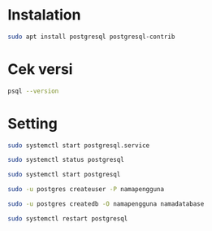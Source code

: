 # Instalation

```bash
sudo apt install postgresql postgresql-contrib
```

# Cek versi

```bash
psql --version
```

# Setting

```bash
sudo systemctl start postgresql.service
```

```bash
sudo systemctl status postgresql
```

```bash
sudo systemctl start postgresql
```

```bash
sudo -u postgres createuser -P namapengguna
```

```bash
sudo -u postgres createdb -O namapengguna namadatabase
```

```bash
sudo systemctl restart postgresql
```

